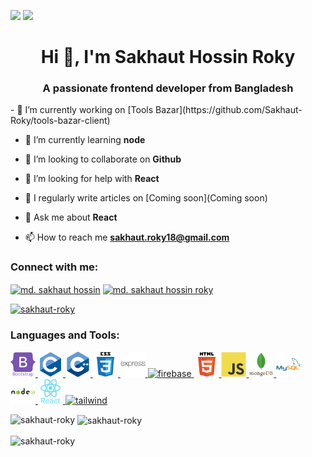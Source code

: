 ![](https://media-exp1.licdn.com/dms/image/D5616AQEoDbaIEpVBvA/profile-displaybackgroundimage-shrink_350_1400/0/1665491457431?e=1671062400&v=beta&t=hcBsZE_fNEzAqINx2JCnLwhkd7dxYOLDDbxQIQ3mEmk)
<img src="https://media-exp1.licdn.com/dms/image/D5616AQH6yht0fx4Nug/profile-displaybackgroundimage-shrink_350_1400/0/1665631985717?e=1671062400&v=beta&t=Bwa25cz7v09ix8RAgST0ep6ugravJ-g6TuIHWFYPNbg" />
<h1 align="center">Hi 👋, I'm Sakhaut Hossin Roky</h1>
<h3 align="center">A passionate frontend developer from Bangladesh</h3>
- 🔭 I’m currently working on [Tools Bazar](https://github.com/Sakhaut-Roky/tools-bazar-client)

- 🌱 I’m currently learning **node**

- 👯 I’m looking to collaborate on **Github**

- 🤝 I’m looking for help with **React**

- 📝 I regularly write articles on [Coming soon](Coming soon)

- 💬 Ask me about **React**

- 📫 How to reach me **sakhaut.roky18@gmail.com**

<h3 align="left">Connect with me:</h3>
<p align="left">
<a href="https://linkedin.com/in/md. sakhaut hossin" target="blank"><img align="center" src="https://raw.githubusercontent.com/rahuldkjain/github-profile-readme-generator/master/src/images/icons/Social/linked-in-alt.svg" alt="md. sakhaut hossin" height="30" width="40" /></a>
<a href="https://fb.com/md. sakhaut hossin roky" target="blank"><img align="center" src="https://raw.githubusercontent.com/rahuldkjain/github-profile-readme-generator/master/src/images/icons/Social/facebook.svg" alt="md. sakhaut hossin roky" height="30" width="40" /></a>
</p>
<p align="left"> <a href="https://github.com/ryo-ma/github-profile-trophy"><img src="https://github-profile-trophy.vercel.app/?username=sakhaut-roky" alt="sakhaut-roky" /></a> </p>
<h3 align="left">Languages and Tools:</h3>
<p align="left"> <a href="https://getbootstrap.com" target="_blank" rel="noreferrer"> <img src="https://raw.githubusercontent.com/devicons/devicon/master/icons/bootstrap/bootstrap-plain-wordmark.svg" alt="bootstrap" width="40" height="40"/> </a> <a href="https://www.cprogramming.com/" target="_blank" rel="noreferrer"> <img src="https://raw.githubusercontent.com/devicons/devicon/master/icons/c/c-original.svg" alt="c" width="40" height="40"/> </a> <a href="https://www.w3schools.com/cpp/" target="_blank" rel="noreferrer"> <img src="https://raw.githubusercontent.com/devicons/devicon/master/icons/cplusplus/cplusplus-original.svg" alt="cplusplus" width="40" height="40"/> </a> <a href="https://www.w3schools.com/css/" target="_blank" rel="noreferrer"> <img src="https://raw.githubusercontent.com/devicons/devicon/master/icons/css3/css3-original-wordmark.svg" alt="css3" width="40" height="40"/> </a> <a href="https://expressjs.com" target="_blank" rel="noreferrer"> <img src="https://raw.githubusercontent.com/devicons/devicon/master/icons/express/express-original-wordmark.svg" alt="express" width="40" height="40"/> </a> <a href="https://firebase.google.com/" target="_blank" rel="noreferrer"> <img src="https://www.vectorlogo.zone/logos/firebase/firebase-icon.svg" alt="firebase" width="40" height="40"/> </a> <a href="https://www.w3.org/html/" target="_blank" rel="noreferrer"> <img src="https://raw.githubusercontent.com/devicons/devicon/master/icons/html5/html5-original-wordmark.svg" alt="html5" width="40" height="40"/> </a> <a href="https://developer.mozilla.org/en-US/docs/Web/JavaScript" target="_blank" rel="noreferrer"> <img src="https://raw.githubusercontent.com/devicons/devicon/master/icons/javascript/javascript-original.svg" alt="javascript" width="40" height="40"/> </a> <a href="https://www.mongodb.com/" target="_blank" rel="noreferrer"> <img src="https://raw.githubusercontent.com/devicons/devicon/master/icons/mongodb/mongodb-original-wordmark.svg" alt="mongodb" width="40" height="40"/> </a> <a href="https://www.mysql.com/" target="_blank" rel="noreferrer"> <img src="https://raw.githubusercontent.com/devicons/devicon/master/icons/mysql/mysql-original-wordmark.svg" alt="mysql" width="40" height="40"/> </a> <a href="https://nodejs.org" target="_blank" rel="noreferrer"> <img src="https://raw.githubusercontent.com/devicons/devicon/master/icons/nodejs/nodejs-original-wordmark.svg" alt="nodejs" width="40" height="40"/> </a> <a href="https://reactjs.org/" target="_blank" rel="noreferrer"> <img src="https://raw.githubusercontent.com/devicons/devicon/master/icons/react/react-original-wordmark.svg" alt="react" width="40" height="40"/> </a> <a href="https://tailwindcss.com/" target="_blank" rel="noreferrer"> <img src="https://www.vectorlogo.zone/logos/tailwindcss/tailwindcss-icon.svg" alt="tailwind" width="40" height="40"/> </a> </p>

<p><img align="left" src="https://github-readme-stats.vercel.app/api/top-langs?username=sakhaut-roky&show_icons=true&locale=en&layout=compact" alt="sakhaut-roky" /></p>

<p>&nbsp;<img align="center" src="https://github-readme-stats.vercel.app/api?username=sakhaut-roky&show_icons=true&locale=en" alt="sakhaut-roky" /></p>

<p><img align="center" src="https://github-readme-streak-stats.herokuapp.com/?user=sakhaut-roky&" alt="sakhaut-roky" /></p>

